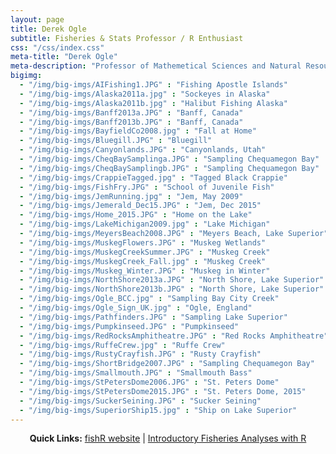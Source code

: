 ```yaml
---
layout: page
title: Derek Ogle
subtitle: Fisheries & Stats Professor / R Enthusiast
css: "/css/index.css"
meta-title: "Derek Ogle"
meta-description: "Professor of Mathemetical Sciences and Natural Resources at Northland College."
bigimg:
  - "/img/big-imgs/AIFishing1.JPG" : "Fishing Apostle Islands"
  - "/img/big-imgs/Alaska2011a.jpg" : "Sockeyes in Alaska"
  - "/img/big-imgs/Alaska2011b.jpg" : "Halibut Fishing Alaska"
  - "/img/big-imgs/Banff2013a.JPG" : "Banff, Canada"
  - "/img/big-imgs/Banff2013b.JPG" : "Banff, Canada"
  - "/img/big-imgs/BayfieldCo2008.jpg" : "Fall at Home"
  - "/img/big-imgs/Bluegill.JPG" : "Bluegill"
  - "/img/big-imgs/Canyonlands.JPG" : "Canyonlands, Utah"
  - "/img/big-imgs/CheqBaySamplinga.JPG" : "Sampling Chequamegon Bay"
  - "/img/big-imgs/CheqBaySamplingb.JPG" : "Sampling Chequamegon Bay"
  - "/img/big-imgs/CrappieTagged.jpg" : "Tagged Black Crappie"
  - "/img/big-imgs/FishFry.JPG" : "School of Juvenile Fish"
  - "/img/big-imgs/JemRunning.jpg" : "Jem, May 2009"
  - "/img/big-imgs/Jemerald_Dec15.JPG" : "Jem, Dec 2015"
  - "/img/big-imgs/Home_2015.JPG" : "Home on the Lake"
  - "/img/big-imgs/LakeMichigan2009.jpg" : "Lake Michigan"
  - "/img/big-imgs/MeyersBeach2008.JPG" : "Meyers Beach, Lake Superior"
  - "/img/big-imgs/MuskegFlowers.JPG" : "Muskeg Wetlands"
  - "/img/big-imgs/MuskegCreekSummer.JPG" : "Muskeg Creek"
  - "/img/big-imgs/MuskegCreek_Fall.jpg" : "Muskeg Creek"
  - "/img/big-imgs/Muskeg_Winter.JPG" : "Muskeg in Winter"
  - "/img/big-imgs/NorthShore2013a.JPG" : "North Shore, Lake Superior"
  - "/img/big-imgs/NorthShore2013b.JPG" : "North Shore, Lake Superior"
  - "/img/big-imgs/Ogle_BCC.jpg" : "Sampling Bay City Creek"
  - "/img/big-imgs/Ogle_Sign_UK.jpg" : "Ogle, England"
  - "/img/big-imgs/Pathfinders.JPG" : "Sampling Lake Superior"
  - "/img/big-imgs/Pumpkinseed.JPG" : "Pumpkinseed"
  - "/img/big-imgs/RedRocksAmphitheatre.JPG" : "Red Rocks Amphitheatre"
  - "/img/big-imgs/RuffeCrew.jpg" : "Ruffe Crew"
  - "/img/big-imgs/RustyCrayfish.JPG" : "Rusty Crayfish"
  - "/img/big-imgs/ShortBridge2007.JPG" : "Sampling Chequamegon Bay"
  - "/img/big-imgs/Smallmouth.JPG" : "Smallmouth Bass"
  - "/img/big-imgs/StPetersDome2006.JPG" : "St. Peters Dome"
  - "/img/big-imgs/StPetersDome2015.JPG" : "St. Peters Dome, 2015"
  - "/img/big-imgs/SuckerSeining.JPG" : "Sucker Seining"
  - "/img/big-imgs/SuperiorShip15.jpg" : "Ship on Lake Superior"
---
```


<div style="text-align:center">
  <strong>Quick Links:</strong> <a href="http://derekogle.com/fishR/">fishR website</a> | <a href="http://derekogle.com/IFAR/">Introductory Fisheries Analyses with R</a>
</div>
